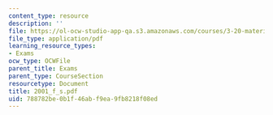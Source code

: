 ```yaml
---
content_type: resource
description: ''
file: https://ol-ocw-studio-app-qa.s3.amazonaws.com/courses/3-20-materials-at-equilibrium-sma-5111-fall-2003/788782be0b1f46abf9ea9fb8218f08ed_2001_f_s.pdf
file_type: application/pdf
learning_resource_types:
- Exams
ocw_type: OCWFile
parent_title: Exams
parent_type: CourseSection
resourcetype: Document
title: 2001_f_s.pdf
uid: 788782be-0b1f-46ab-f9ea-9fb8218f08ed
---
```

